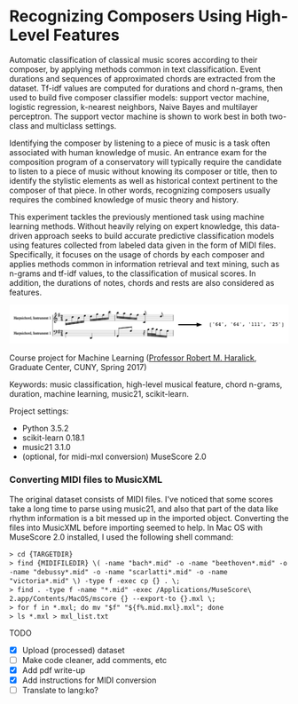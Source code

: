 # Recognizing Composers Using High-Level Features

Automatic classification of classical music scores according to their composer, by applying methods common in text classification. Event durations and sequences of approximated chords are extracted from the dataset. Tf-idf values are computed for durations and chord n-grams, then used to build five composer classifier models: support vector machine, logistic regression, k-nearest neighbors, Naive Bayes and multilayer perceptron. The support vector machine is shown to work best in both two-class and multiclass settings.

Identifying the composer by listening to a piece of music is a task often associated with human knowledge of music. An entrance exam for the composition program of a conservatory will typically require the candidate to listen to a piece of music without knowing its composer or title, then to identify the stylistic elements as well as historical context pertinent to the composer of that piece. In other words, recognizing composers usually requires the combined knowledge of music theory and history.

This experiment tackles the previously mentioned task using machine learning methods. Without heavily relying on expert knowledge, this data-driven approach seeks to build accurate predictive classification models using features collected from labeled data given in the form of MIDI files. Specifically, it focuses on the usage of chords by each composer and applies methods common in information retrieval and text mining, such as n-grams and tf-idf values, to the classification of musical scores. In addition, the durations of notes, chords and rests are also considered as features.

![Squish all notes within length of one quarter note to a chord id number](notes-to-chordnumbers.png)

Course project for Machine Learning ([Professor Robert M. Haralick](http://www.haralick.org), Graduate Center, CUNY, Spring 2017)

Keywords: music classification, high-level musical feature, chord n-grams, duration, machine learning, music21, scikit-learn.

Project settings:
- Python 3.5.2
- scikit-learn 0.18.1
- music21 3.1.0
- (optional, for midi-mxl conversion) MuseScore 2.0

### Converting MIDI files to MusicXML

The original dataset consists of MIDI files. I've noticed that some scores take a long time to parse using music21, and also that part of the data like rhythm information is a bit messed up in the imported object. Converting the files into MusicXML before importing seemed to help. In Mac OS with MuseScore 2.0 installed, I used the following shell command:

``` 
> cd {TARGETDIR}  
> find {MIDIFILEDIR} \( -name "bach*.mid" -o -name "beethoven*.mid" -o -name "debussy*.mid" -o -name "scarlatti*.mid" -o -name "victoria*.mid" \) -type f -exec cp {} . \;  
> find . -type f -name "*.mid" -exec /Applications/MuseScore\ 2.app/Contents/MacOS/mscore {} --export-to {}.mxl \;  
> for f in *.mxl; do mv "$f" "${f%.mid.mxl}.mxl"; done  
> ls *.mxl > mxl_list.txt 
```

TODO

- [x] Upload (processed) dataset
- [ ] Make code cleaner, add comments, etc
- [x] Add pdf write-up
- [x] Add instructions for MIDI conversion
- [ ] Translate to lang:ko?

